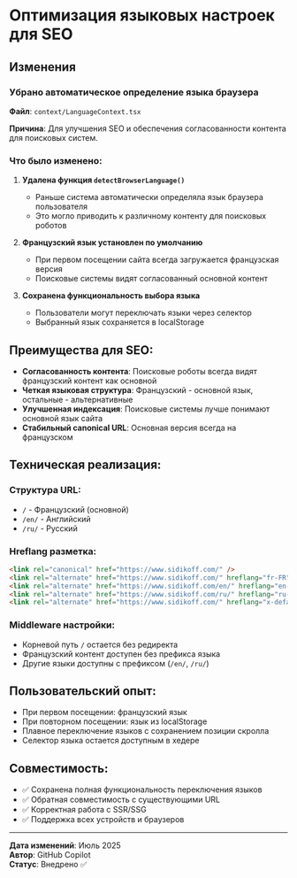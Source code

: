# Оптимизация языковых настроек для SEO

## Изменения

### Убрано автоматическое определение языка браузера

**Файл**: `context/LanguageContext.tsx`

**Причина**: Для улучшения SEO и обеспечения согласованности контента для поисковых систем.

### Что было изменено:

1. **Удалена функция `detectBrowserLanguage()`**
   - Раньше система автоматически определяла язык браузера пользователя
   - Это могло приводить к различному контенту для поисковых роботов

2. **Французский язык установлен по умолчанию**
   - При первом посещении сайта всегда загружается французская версия
   - Поисковые системы видят согласованный основной контент

3. **Сохранена функциональность выбора языка**
   - Пользователи могут переключать языки через селектор
   - Выбранный язык сохраняется в localStorage

## Преимущества для SEO:

- **Согласованность контента**: Поисковые роботы всегда видят французский контент как основной
- **Четкая языковая структура**: Французский - основной язык, остальные - альтернативные
- **Улучшенная индексация**: Поисковые системы лучше понимают основной язык сайта
- **Стабильный canonical URL**: Основная версия всегда на французском

## Техническая реализация:

### Структура URL:
- `/` - Французский (основной)
- `/en/` - Английский
- `/ru/` - Русский

### Hreflang разметка:
```html
<link rel="canonical" href="https://www.sidikoff.com/" />
<link rel="alternate" href="https://www.sidikoff.com/" hreflang="fr-FR" />
<link rel="alternate" href="https://www.sidikoff.com/en/" hreflang="en-US" />
<link rel="alternate" href="https://www.sidikoff.com/ru/" hreflang="ru-RU" />
<link rel="alternate" href="https://www.sidikoff.com/" hreflang="x-default" />
```

### Middleware настройки:
- Корневой путь `/` остается без редиректа
- Французский контент доступен без префикса языка
- Другие языки доступны с префиксом (`/en/`, `/ru/`)

## Пользовательский опыт:

- При первом посещении: французский язык
- При повторном посещении: язык из localStorage
- Плавное переключение языков с сохранением позиции скролла
- Селектор языка остается доступным в хедере

## Совместимость:

- ✅ Сохранена полная функциональность переключения языков
- ✅ Обратная совместимость с существующими URL
- ✅ Корректная работа с SSR/SSG
- ✅ Поддержка всех устройств и браузеров

---

**Дата изменений**: Июль 2025  
**Автор**: GitHub Copilot  
**Статус**: Внедрено ✅
